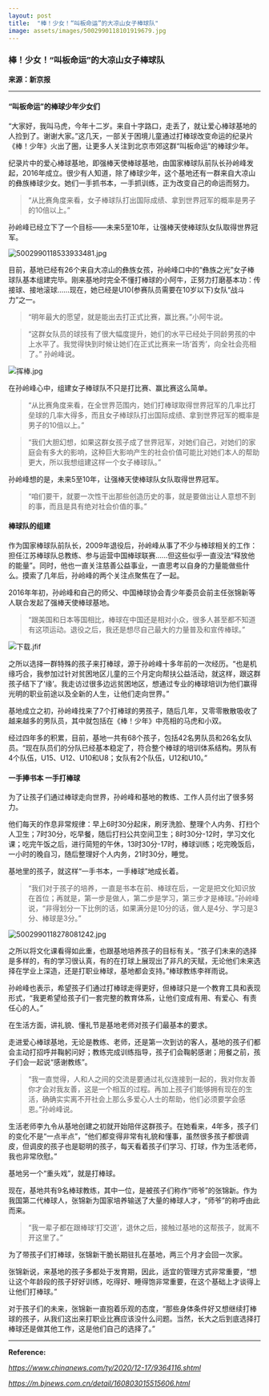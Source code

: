 ```yaml
---
layout: post
title:  "棒！少女！“叫板命运”的大凉山女子棒球队"
image: assets/images/5002990118101919679.jpg
---
```


### 棒！少女！“叫板命运”的大凉山女子棒球队

**来源：新京报**


----- 

#### “叫板命运”的棒球少年少女们

“大家好，我叫马虎，今年十二岁。来自十字路口，走丢了，就让爱心棒球基地的人捡到了。谢谢大家。”这几天，一部关于困境儿童通过打棒球改变命运的纪录片《棒！少年》火出了圈，让更多人关注到北京市郊这群“叫板命运”的棒球少年。

纪录片中的爱心棒球基地，即强棒天使棒球基地，由国家棒球队前队长孙岭峰发起，2016年成立。很少有人知道，除了棒球少年，这个基地还有一群来自大凉山的彝族棒球少女。她们一手抓书本，一手抓训练，正为改变自己的命运而努力。

> “从比赛角度来看，女子棒球队打出国际成绩、拿到世界冠军的概率是男子的10倍以上。”

孙岭峰已经立下了一个目标——未来5至10年，让强棒天使棒球队女队取得世界冠军。

![5002990118533933481.jpg](../assets/images/5002990118533933481.jpg)

目前，基地已经有26个来自大凉山的彝族女孩，孙岭峰口中的“彝族之光”女子棒球队基本组建完毕。刚来基地时完全不懂打棒球的小阿牛，正努力打磨基本功：传接球、接地滚球……现在，她已经是U10(参赛队员需要在10岁以下)女队“战斗力”之一。

> “明年最大的愿望，就是能出去打正式比赛，赢比赛。”小阿牛说。

> “这群女队员的球技有了很大幅度提升，她们的水平已经处于同龄男孩的中上水平了。我觉得快到时候让她们在正式比赛来一场‘首秀’，向全社会亮相了。” 孙岭峰说。
 
![挥棒.jpg](../assets/images/挥棒.jpg)

在孙岭峰心中，组建女子棒球队不只是打比赛、赢比赛这么简单。

> “从比赛角度来看，在全世界范围内，她们打棒球取得世界冠军的几率比打垒球的几率大得多，而且女子棒球队打出国际成绩、拿到世界冠军的概率是男子的10倍以上。”

> “我们大胆幻想，如果这群女孩子成了世界冠军，对她们自己，对她们的家庭会有多大的影响，这种巨大影响产生的社会价值可能比对她们本人的帮助更大，所以我想组建这样一个女子棒球队。”

孙岭峰想的是，未来5至10年，让强棒天使棒球队女队取得世界冠军。

> “咱们要干，就要一次性干出那些创造历史的事，就是要做出让人意想不到的事，而且是具有绝对社会价值的事。”


#### 棒球队的组建

作为国家棒球队前队长，2009年退役后，孙岭峰从事了不少与棒球相关的工作：担任江苏棒球队总教练、参与运营中国棒球联赛……但这些似乎一直没法“释放他的能量”。同时，他也一直关注慈善公益事业，一直思考以自身的力量能做些什么。摸索了几年后，孙岭峰的两个关注点聚焦在了一起。

2016年年初，孙岭峰和自己的师父、中国棒球协会青少年委员会前主任张锦新等人联合发起了强棒天使棒球基地。

> “跟美国和日本等国相比，棒球在中国还是相对小众，很多人甚至都不知道有这项运动。退役之后，我还是想尽自己最大的力量普及和宣传棒球。”

![下载.jfif](../assets/images/下载.jfif)

之所以选择一群特殊的孩子来打棒球，源于孙岭峰十多年前的一次经历。“也是机缘巧合，我参加过针对贫困地区儿童的三个月定向帮扶公益活动，就这样，跟这群孩子结下了‘缘’。我走访过很多边远贫困地区，想通过专业的棒球培训为他们赢得光明的职业前途以及全新的人生，让他们走向世界。”

基地成立之初，孙岭峰找来了7个打棒球的男孩子，随后几年，又零零散散吸收了越来越多的男队员，其中就包括在《棒！少年》中亮相的马虎和小双。

经过四年多的积累，目前，基地一共有68个孩子，包括42名男队员和26名女队员。“现在队员们的分队已经基本稳定了，符合整个棒球的培训体系结构。男队有4个队伍，U15、U12、U10和U8；女队有2个队伍，U12和U10。”

#### 一手捧书本 一手打棒球

为了让孩子们通过棒球走向世界，孙岭峰和基地的教练、工作人员付出了很多努力。

他们每天的作息非常规律：早上6时30分起床，刷牙洗脸、整理个人内务、打扫个人卫生；7时30分，吃早餐，随后打扫公共空间卫生；8时30分-12时，学习文化课；吃完午饭之后，进行简短的午休，13时30分-17时，棒球训练；吃完晚饭后，一小时的晚自习，随后整理好个人内务，21时30分，睡觉。

基地里的孩子，就这样“一手书本，一手棒球”地成长着。

> “我们对于孩子的培养，一直是书本在前、棒球在后，一定是把文化知识放在首位；再就是，第一步是做人，第二步是学习，第三步才是棒球。”孙岭峰说，“非得划分一下比例的话，如果满分是10分的话，做人是4分、学习是3分、棒球是3分。”

![5002990118278081242.jpg](../assets/images/5002990118278081242.jpg)

之所以将文化课看得如此重，也跟基地培养孩子的目标有关。“孩子们未来的选择是多样的，有的学习很认真，有的在打球上展现出了非凡的天赋，无论他们未来选择在学业上深造，还是打职业棒球，基地都会支持。”棒球教练李祥雨说。

孙岭峰也表示，希望孩子们通过打棒球走得更好，但棒球只是一个教育工具和表现形式，“我更希望给孩子们一套完整的教育体系，让他们变成有用、有爱心、有责任心的人。”

在生活方面，讲礼貌、懂礼节是基地老师对孩子们最基本的要求。

走进爱心棒球基地，无论是教练、老师，还是第一次到访的客人，基地的孩子们都会主动打招呼并鞠躬问好；教练完成训练指导，孩子们会鞠躬感谢；用餐之前，孩子们会一起说“感谢教练”。

> “我一直觉得，人和人之间的交流是要通过礼仪连接到一起的，我对你友善你才会对我友善，这是一个相互的过程。再加上孩子们能够拥有现在的生活，确确实实离不开社会上那么多爱心人士的帮助，他们必须要学会感恩。”孙岭峰说。

生活老师李九令从基地创建之初就开始陪伴这群孩子。在她看来，4年多，孩子们的变化不是“一点半点”，“他们都变得非常有礼貌和懂事，虽然很多孩子都很调皮，但调皮的孩子也是聪明的孩子，每天看着孩子们学习、打球，作为生活老师，我也非常欣慰。”

基地另一个“重头戏”，就是打棒球。

现在，基地共有9名棒球教练，其中一位，是被孩子们称作“师爷”的张锦新。作为我国第二代棒球人，张锦新为国家培养输送了大量的棒球人才，“师爷”的称呼由此而来。

> “我一辈子都在跟棒球‘打交道’，退休之后，接触过基地的这帮孩子，就离不开这里了。”
 
为了带孩子们打棒球，张锦新干脆长期驻扎在基地，两三个月才会回一次家。

张锦新说，来基地的孩子多都处于发育期，因此，适宜的管理方式非常重要，“想让这个年龄段的孩子好好训练，吃得好、睡得饱非常重要，在这个基础上才谈得上让他们打棒球。”

对于孩子们的未来，张锦新一直抱着乐观的态度，“那些身体条件好又想继续打棒球的孩子，从我们这出来打职业比赛应该没什么问题。当然，长大之后到底选择打棒球还是做其他工作，这是他们自己的选择了。”

------ 

**Reference:**

*https://www.chinanews.com/ty/2020/12-17/9364116.shtml*

*https://m.bjnews.com.cn/detail/160803015515606.html*

